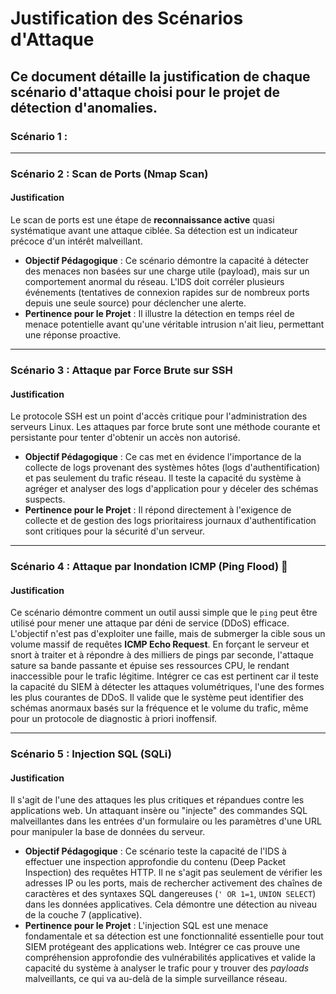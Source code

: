 # Justification des Scénarios d'Attaque

Ce document détaille la justification de chaque scénario d'attaque choisi pour le projet de détection d'anomalies.
---

### Scénario 1 : 

---

### Scénario 2 : Scan de Ports (Nmap Scan) 

#### Justification

Le scan de ports est une étape de **reconnaissance active** quasi systématique avant une attaque ciblée. Sa détection est un indicateur précoce d'un intérêt malveillant.

* **Objectif Pédagogique** : Ce scénario démontre la capacité à détecter des menaces non basées sur une charge utile (payload), mais sur un comportement anormal du réseau. L'IDS doit corréler plusieurs événements (tentatives de connexion rapides sur de nombreux ports depuis une seule source) pour déclencher une alerte.
* **Pertinence pour le Projet** : Il illustre la détection en temps réel de menace potentielle avant qu'une véritable intrusion n'ait lieu, permettant une réponse proactive.

---

### Scénario 3 : Attaque par Force Brute sur SSH 

#### Justification

Le protocole SSH est un point d'accès critique pour l'administration des serveurs Linux. Les attaques par force brute sont une méthode courante et persistante pour tenter d'obtenir un accès non autorisé.

* **Objectif Pédagogique** : Ce cas met en évidence l'importance de la collecte de logs provenant des systèmes hôtes (logs d'authentification) et pas seulement du trafic réseau. Il teste la capacité du système à agréger et analyser des logs d'application pour y déceler des schémas suspects.
* **Pertinence pour le Projet** : Il répond directement à l'exigence de collecte et de gestion des logs prioritairess journaux d'authentification sont critiques pour la sécurité d'un serveur.

---

### Scénario 4 : Attaque par Inondation ICMP (Ping Flood) 🌊

#### Justification
Ce scénario démontre comment un outil aussi simple que le `ping` peut être utilisé pour mener une attaque par déni de service (DDoS) efficace. L'objectif n'est pas d'exploiter une faille, mais de submerger la cible sous un volume massif de requêtes **ICMP Echo Request**. En forçant le serveur et snort à traiter et à répondre à des milliers de pings par seconde, l'attaque sature sa bande passante et épuise ses ressources CPU, le rendant inaccessible pour le trafic légitime. Intégrer ce cas est pertinent car il teste la capacité du SIEM à détecter les attaques volumétriques, l'une des formes les plus courantes de DDoS. Il valide que le système peut identifier des schémas anormaux basés sur la fréquence et le volume du trafic, même pour un protocole de diagnostic à priori inoffensif.

---

### Scénario 5 : Injection SQL (SQLi) 

#### Justification

Il s'agit de l'une des attaques les plus critiques et répandues contre les applications web. Un attaquant insère ou "injecte" des commandes SQL malveillantes dans les entrées d'un formulaire ou les paramètres d'une URL pour manipuler la base de données du serveur.

* **Objectif Pédagogique** : Ce scénario teste la capacité de l'IDS à effectuer une inspection approfondie du contenu (Deep Packet Inspection) des requêtes HTTP. Il ne s'agit pas seulement de vérifier les adresses IP ou les ports, mais de rechercher activement des chaînes de caractères et des syntaxes SQL dangereuses (`' OR 1=1`, `UNION SELECT`) dans les données applicatives. Cela démontre une détection au niveau de la couche 7 (applicative).
* **Pertinence pour le Projet** : L'injection SQL est une menace fondamentale et sa détection est une fonctionnalité essentielle pour tout SIEM protégeant des applications web. Intégrer ce cas prouve une compréhension approfondie des vulnérabilités applicatives et valide la capacité du système à analyser le trafic pour y trouver des *payloads* malveillants, ce qui va au-delà de la simple surveillance réseau.
